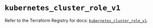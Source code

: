 # `kubernetes_cluster_role_v1`

Refer to the Terraform Registry for docs: [`kubernetes_cluster_role_v1`](https://registry.terraform.io/providers/hashicorp/kubernetes/2.30.0/docs/resources/cluster_role_v1).
